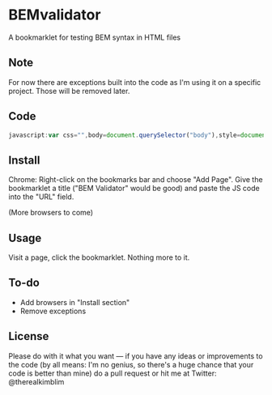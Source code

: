 # BEMvalidator
A bookmarklet for testing BEM syntax in HTML files

## Note
For now there are exceptions built into the code as I'm using it on a specific project. Those will be removed later.

## Code

```javascript
javascript:var css="",body=document.querySelector("body"),style=document.createElement("style");css+="body {padding-bottom: 50%;}",css+=".bem-resultpane {position: fixed; z-index:10000;box-sizing: border-box; top: 50%; left: 0; right: 0; bottom: 0; font: normal 16px/1.4 arial, verdana, sans-serif; border-top: 2px solid #999; background: #eee; color: #333;}",css+=".bem-resultpane__header {margin: 0; padding: 0 8px; height: 32px; border-bottom: 1px solid #999; font-size: 20px; font-weight: normal; line-height: 31px;}",css+=".bem-resultpane__header strong{color:#f00;}",css+=".bem-resultpane__list {position: absolute; top: 33px; left: 0; right: 0; bottom: 0; margin: 0; padding: 0; background: #fefefe; overflow-y: auto;}",css+=".bem-resultpane__item {border-bottom: 1px solid #666; margin: 0; padding: 4px 8px; font-size: 16px; line-height: 20px;}",css+=".bem-resultpane__item code {background: #ff0; outline: 3px solid #ff0;}",style.type="text/css",style.styleSheet?style.styleSheet.cssText=css:style.appendChild(document.createTextNode(css)),body.appendChild(style);var msgPane=document.createElement("div");msgPane.classList.add("bem-resultpane");var logMsg="",logMsgTitle="",logMsgContent="<ol class='bem-resultpane__list'>",logMsgFoot="</ol>",errorsAmount=0,allEls=document.body.querySelectorAll("*");for(i=0;i<allEls.length;i++){var currentElement=allEls[i];if("DIV"!=currentElement.tagName&&"SPAN"!=currentElement.tagName||0!==currentElement.classList.length){var elClassSet=Array.from(currentElement.classList);for(j=0;j<elClassSet.length;j++){var currentClass=elClassSet[j],element=currentClass.indexOf("__")>-1;if(element&&0==!currentClass.indexOf("icon__")){for(var elementClass=currentClass.split("__")[0],parentEl=currentElement.parentNode,isInBlock=!1;"HTML"!=parentEl.tagName;){var parentElClassSet=Array.from(parentEl.classList);if(parentElClassSet.includes(elementClass)){isInBlock=!0;break}parentEl=parentEl.parentNode}isInBlock||(logMsgContent+="<li class='bem-resultpane__item'><code>"+currentClass+"</code> is positioned outside the <strong>Block</strong> ("+currentClass.split("__")[0]+").</li>",currentElement.style.outline="2px solid #f00",errorsAmount++);var doubleElement=currentClass.match(/[\w-]+__[\w-]+__[\w-]+/g);null!=doubleElement&&(logMsgContent+="<li class='bem-resultpane__item'><code>"+currentClass+"</code> is not a valid BEM class. Two <strong>Elements</strong> on the same class is not allowed.</li>",currentElement.style.outline="2px solid #f00",errorsAmount++)}var modifier=currentClass.indexOf("--")>-1;if(modifier&&0!=currentClass.indexOf("u-")&&0!=currentClass.indexOf("w--")&&0!=currentClass.indexOf("icon")){var doubleModifier=currentClass.match(/[\w-]+--[\w-]+--[\w-]+/g);null!=doubleModifier&&(logMsgContent+="<li class='bem-resultpane__item'><code>"+currentClass+"</code> is not a valid BEM class. Two <strong>Modifiers</strong> on the same class is not allowed.</li>",currentElement.style.outline="2px solid #f00",errorsAmount++);var elementClass=currentClass.split("--")[0];elClassSet.includes(elementClass)||(logMsgContent+="<li class='bem-resultpane__item'><code>"+currentClass+"</code> is included without it's default <strong>Element</strong> ("+elementClass+").</li>",currentElement.style.outline="2px solid #f00",errorsAmount++)}}}else logMsgContent+="<li class='bem-resultpane__item'>Contains <code>"+currentElement.tagName+"</code> elements with no class. These are un-necessary.</li>",currentElement.style.outline="2px solid #f00",errorsAmount++}0==errorsAmount&&(errorsAmount="0",logMsgContent="<p><strong>Congratulations! No errors were found.</p>"),logMsgTitle="<h1 class='bem-resultpane__header'>BEM Inspect Results: <strong>"+errorsAmount+" errors</strong></h1>",logMsg+=logMsgTitle+logMsgContent+logMsgFoot,msgPane.innerHTML=logMsg,body.appendChild(msgPane);
```

## Install
Chrome: Right-click on the bookmarks bar and choose "Add Page". Give the bookmarklet a title ("BEM Validator" would be good) and paste the JS code into the "URL" field. 

(More browsers to come)

## Usage
Visit a page, click the bookmarklet. Nothing more to it. 

## To-do
* Add browsers in "Install section"
* Remove exceptions

## License
Please do with it what you want — if you have any ideas or improvements to the code (by all means: I'm no genius, so there's a huge chance that your code is better than mine) do a pull request or hit me at Twitter: @therealkimblim
